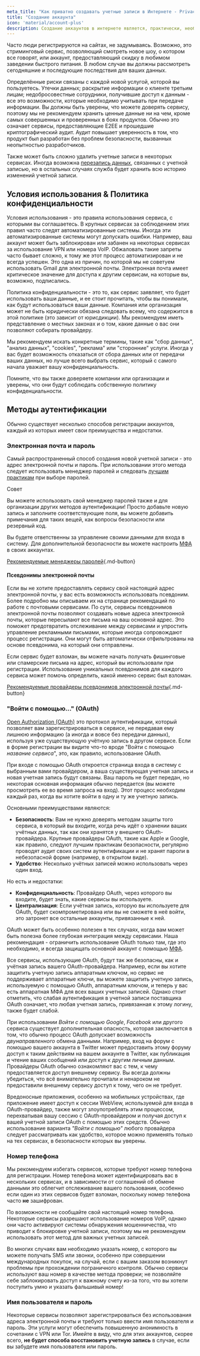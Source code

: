 ```yaml
---
meta_title: "Как приватно создавать учетные записи в Интернете - Privacy Guides"
title: "Создание аккаунта"
icon: 'material/account-plus'
description: Создание аккаунтов в интернете является, практически, необходимостью; предпримите следующие шаги, чтобы сохранить вашу конфиденциальность.
---
```


Часто люди регистрируются на сайтах, не задумываясь. Возможно, это стриминговый сервис, позволяющий смотреть новое шоу, о котором все говорят, или аккаунт, предоставляющий скидку в любимом заведении быстрого питания. В любом случае вы должны рассмотреть сегодняшние и последующие последствия для ваших данных.

Определённые риски связаны с каждой новой услугой, которой вы пользуетесь. Утечки данных; раскрытие информации о клиенте третьим лицам; недобросовестные сотрудники, получившие доступ к данным - все это возможности, которые необходимо учитывать при передаче информации. Вы должны быть уверены, что можете доверять сервису, поэтому мы не рекомендуем хранить ценные данные ни на чем, кроме самых совершенных и проверенных в боях продуктов. Обычно это означает сервисы, предоставляющие E2EE и прошедшие криптографический аудит. Аудит повышает уверенность в том, что продукт был разработан без проблем безопасности, вызванных неопытностью разработчиков.

Также может быть сложно удалить учетные записи в некоторых сервисах. Иногда возможна [перезапись данных](account-deletion.md#overwriting-account-information), связанных с учетной записью, но в остальных случаях служба будет хранить всю историю изменений учетной записи.

## Условия использования & Политика конфиденциальности

Условия использования - это правила использования сервиса, с которыми вы соглашаетесь. В крупных сервисах за соблюдением этих правил часто следят автоматизированные системы. Иногда эти автоматизированные системы могут допускать ошибки. Например, ваш аккаунт может быть заблокирован или забанен на некоторых сервисах за использование VPN или номера VoIP. Обжаловать такие запреты часто бывает сложно, к тому же этот процесс автоматизирован и не всегда успешен. Это одна из причин, по которой мы не советуем использовать Gmail для электронной почты. Электронная почта имеет критическое значение для доступа к другим сервисам, на которые вы, возможно, подписались.

Политика конфиденциальности - это то, как сервис заявляет, что будет использовать ваши данные, и ее стоит прочитать, чтобы вы понимали, как будут использоваться ваши данные. Компания или организация может не быть юридически обязана следовать всему, что содержится в этой политике (это зависит от юрисдикции). Мы рекомендуем иметь представление о местных законах и о том, какие данные о вас они позволяют собирать провайдеру.

Мы рекомендуем искать конкретные термины, такие как "сбор данных", "анализ данных", "cookies", "реклама" или "сторонние" услуги. Иногда у вас будет возможность отказаться от сбора данных или от передачи ваших данных, но лучше всего выбрать сервис, который с самого начала уважает вашу конфиденциальность.

Помните, что вы также доверяете компании или организации и уверены, что они будут соблюдать собственную политику конфиденциальности.

## Методы аутентификации

Обычно существует несколько способов регистрации аккаунтов, каждый из которых имеет свои преимущества и недостатки.

### Электронная почта и пароль

Самый распространенный способ создания новой учетной записи - это адрес электронной почты и пароль. При использовании этого метода следует использовать менеджер паролей и следовать [лучшим практикам](passwords-overview.md) при выборе паролей.

<div class="admonition tip" markdown>
<p class="admonition-title">Совет</p>

Вы можете использовать свой менеджер паролей также и для организации других методов аутентификации! Просто добавьте новую запись и заполните соответствующие поля, вы можете добавить примечания для таких вещей, как вопросы безопасности или резервный код.

</div>

Вы будете ответственны за управление своими данными для входа в систему. Для дополнительной безопасности вы можете настроить [МФА](multi-factor-authentication.md) в своих аккаунтах.

[Рекомендуемые менеджеры паролей](../passwords.md ""){.md-button}

#### Псевдонимы электронной почты

Если вы не хотите предоставлять сервису свой настоящий адрес электронной почты, у вас есть возможность использовать псевдоним. Более подробно мы описываем их на странице рекомендаций по работе с почтовыми сервисами. По сути, сервисы псевдонимов электронной почты позволяют создавать новые адреса электронной почты, которые пересылают все письма на ваш основной адрес. Это поможет предотвратить отслеживание между сервисами и упростить управление рекламными письмами, которые иногда сопровождают процесс регистрации. Они могут быть автоматически отфильтрованы на основе псевдонима, на который они отправлены.

Если сервис будет взломан, вы можете начать получать фишинговые или спамерские письма на адрес, который вы использовали при регистрации. Использование уникальных псевдонимов для каждого сервиса может помочь определить, какой именно сервис был взломан.

[Рекомендуемые провайдеры псевдонимов электронной почты](../email-aliasing.md ""){.md-button}

### "Войти с помощью..." (OAuth)

[Open Authorization (OAuth)](https://en.wikipedia.org/wiki/OAuth) это протокол аутентификации, который позволяет вам зарегистрироваться в сервисе, не передавая ему лишнюю информацию (а иногда и вовсе без передачи данных), используя уже существующую учётную запись в другом сервисе. Если в форме регистрации вы видите что-то вроде "Войти с помощью *название сервиса*", это, как правило, использование OAuth.

При входе с помощью OAuth откроется страница входа в систему с выбранным вами провайдером, а ваша существующая учетная запись и новая учетная запись будут связаны. Ваш пароль не будет передан, но некоторая основная информация обычно передается (вы можете просмотреть ее во время запроса на вход). Этот процесс необходим каждый раз, когда вы хотите войти в одну и ту же учетную запись.

Основными преимуществами являются:

- **Безопасность**: Вам не нужно доверять методам защиты того сервиса, в который вы входите, когда речь идёт о хранении ваших учётных данных, так как они хранятся у внешнего OAuth-провайдера. Крупные провайдеры OAuth, такие как Apple и Google, как правило, следуют лучшим практикам безопасности, регулярно проводят аудит своих систем аутентификации и не хранят пароли в небезопасной форме (например, в открытом виде).
- **Удобство**: Несколько учётных записей можно использовать через один вход.

Но есть и недостатки:

- **Конфиденциальность**: Провайдер OAuth, через которого вы входите, будет знать, какие сервисы вы используете.
- **Централизация**: Если учётная запись, которую вы используете для OAuth, будет скомпрометирована или вы не сможете в неё войти, это затронет все остальные аккаунты, привязанные к ней.

OAuth может быть особенно полезен в тех случаях, когда вам может быть полезна более глубокая интеграция между сервисами. Наша рекомендация - ограничить использование OAuth только там, где это необходимо, и всегда защищать основной аккаунт с помощью [МФА](multi-factor-authentication.md).

Все сервисы, использующие OAuth, будут так же безопасны, как и учётная запись вашего OAuth-провайдера. Например, если вы хотите защитить учетную запись аппаратным ключом, но сервис не поддерживает аппаратные ключи, вы можете защитить учетную запись, используемую с помощью OAuth, аппаратным ключом, и теперь у вас есть аппаратная МФА для всех ваших учетных записей. Однако стоит отметить, что слабая аутентификация в учетной записи поставщика OAuth означает, что любая учетная запись, привязанная к этому логину, также будет слабой.

При использовании *Войти с помощью Google*, *Facebook* или другого сервиса существует дополнительная опасность, которая заключается в том, что обычно процесс OAuth допускает возможность *двунаправленного* обмена данными. Например, вход на форум с помощью вашего аккаунта в Twitter может предоставить этому форуму доступ к таким действиям на вашем аккаунте в Twitter, как публикация и чтение ваших сообщений или доступ к другим личным данным. Провайдеры OAuth обычно ознакомляют вас с тем, к чему предоставляется доступ внешнему сервису. Вы всегда должны убедиться, что всё внимательно прочитали и ненароком не предоставили внешнему сервису доступ к тому, чего он не требует.

Вредоносные приложения, особенно на мобильных устройствах, где приложение имеет доступ к сессии WebView, используемой для входа в OAuth-провайдер, также могут злоупотреблять этим процессом, перехватывая вашу сессию с OAuth-провайдером и получая доступ к вашей учетной записи OAuth с помощью этих средств. Обычно использование варианта *"Войти с помощью"* любого провайдера следует рассматривать как удобство, которое можно применять только на тех сервисах, в безопасности которых вы уверены.

### Номер телефона

Мы рекомендуем избегать сервисов, которые требуют номер телефона для регистрации. Номер телефона может идентифицировать вас в нескольких сервисах, и в зависимости от соглашений об обмене данными это облегчит отслеживание вашего пользования, особенно если один из этих сервисов будет взломан, поскольку номер телефона часто **не** зашифрован.

По возможности не сообщайте свой настоящий номер телефона. Некоторые сервисы разрешают использование номеров VoIP, однако они часто активируют системы обнаружения мошенничества, что приводит к блокировке учетной записи, поэтому мы не рекомендуем использовать этот метод для важных учетных записей.

Во многих случаях вам необходимо указать номер, с которого вы можете получать SMS или звонки, особенно при совершении международных покупок, на случай, если с вашим заказом возникнут проблемы при прохождении пограничного контроля. Обычно сервисы используют ваш номер в качестве метода проверки; не позволяйте себе заблокировать доступ к важному счету из-за того, что вы хотели поступить умно и указать фальшивый номер!

### Имя пользователя и пароль

Некоторые сервисы позволяют зарегистрироваться без использования адреса электронной почты и требуют только ввести имя пользователя и пароль. Эти услуги могут обеспечить повышенную анонимность в сочетании с VPN или Tor. Имейте в виду, что для этих аккаунтов, скорее всего, **не будет способа восстановить учетную запись** в случае, если вы забудете имя пользователя или пароль.
